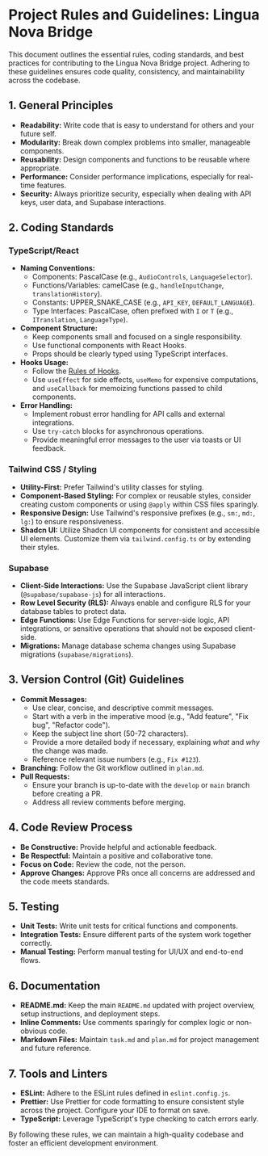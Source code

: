 # Project Rules and Guidelines: Lingua Nova Bridge

This document outlines the essential rules, coding standards, and best practices for contributing to the Lingua Nova Bridge project. Adhering to these guidelines ensures code quality, consistency, and maintainability across the codebase.

## 1. General Principles

-   **Readability:** Write code that is easy to understand for others and your future self.
-   **Modularity:** Break down complex problems into smaller, manageable components.
-   **Reusability:** Design components and functions to be reusable where appropriate.
-   **Performance:** Consider performance implications, especially for real-time features.
-   **Security:** Always prioritize security, especially when dealing with API keys, user data, and Supabase interactions.

## 2. Coding Standards

### TypeScript/React

-   **Naming Conventions:**
    -   Components: PascalCase (e.g., `AudioControls`, `LanguageSelector`).
    -   Functions/Variables: camelCase (e.g., `handleInputChange`, `translationHistory`).
    -   Constants: UPPER_SNAKE_CASE (e.g., `API_KEY`, `DEFAULT_LANGUAGE`).
    -   Type Interfaces: PascalCase, often prefixed with `I` or `T` (e.g., `ITranslation`, `LanguageType`).
-   **Component Structure:**
    -   Keep components small and focused on a single responsibility.
    -   Use functional components with React Hooks.
    -   Props should be clearly typed using TypeScript interfaces.
-   **Hooks Usage:**
    -   Follow the [Rules of Hooks](https://react.dev/warnings/rules-of-hooks).
    -   Use `useEffect` for side effects, `useMemo` for expensive computations, and `useCallback` for memoizing functions passed to child components.
-   **Error Handling:**
    -   Implement robust error handling for API calls and external integrations.
    -   Use `try-catch` blocks for asynchronous operations.
    -   Provide meaningful error messages to the user via toasts or UI feedback.

### Tailwind CSS / Styling

-   **Utility-First:** Prefer Tailwind's utility classes for styling.
-   **Component-Based Styling:** For complex or reusable styles, consider creating custom components or using `@apply` within CSS files sparingly.
-   **Responsive Design:** Use Tailwind's responsive prefixes (e.g., `sm:`, `md:`, `lg:`) to ensure responsiveness.
-   **Shadcn UI:** Utilize Shadcn UI components for consistent and accessible UI elements. Customize them via `tailwind.config.ts` or by extending their styles.

### Supabase

-   **Client-Side Interactions:** Use the Supabase JavaScript client library (`@supabase/supabase-js`) for all interactions.
-   **Row Level Security (RLS):** Always enable and configure RLS for your database tables to protect data.
-   **Edge Functions:** Use Edge Functions for server-side logic, API integrations, or sensitive operations that should not be exposed client-side.
-   **Migrations:** Manage database schema changes using Supabase migrations (`supabase/migrations`).

## 3. Version Control (Git) Guidelines

-   **Commit Messages:**
    -   Use clear, concise, and descriptive commit messages.
    -   Start with a verb in the imperative mood (e.g., "Add feature", "Fix bug", "Refactor code").
    -   Keep the subject line short (50-72 characters).
    -   Provide a more detailed body if necessary, explaining *what* and *why* the change was made.
    -   Reference relevant issue numbers (e.g., `Fix #123`).
-   **Branching:** Follow the Git workflow outlined in `plan.md`.
-   **Pull Requests:**
    -   Ensure your branch is up-to-date with the `develop` or `main` branch before creating a PR.
    -   Address all review comments before merging.

## 4. Code Review Process

-   **Be Constructive:** Provide helpful and actionable feedback.
-   **Be Respectful:** Maintain a positive and collaborative tone.
-   **Focus on Code:** Review the code, not the person.
-   **Approve Changes:** Approve PRs once all concerns are addressed and the code meets standards.

## 5. Testing

-   **Unit Tests:** Write unit tests for critical functions and components.
-   **Integration Tests:** Ensure different parts of the system work together correctly.
-   **Manual Testing:** Perform manual testing for UI/UX and end-to-end flows.

## 6. Documentation

-   **README.md:** Keep the main `README.md` updated with project overview, setup instructions, and deployment steps.
-   **Inline Comments:** Use comments sparingly for complex logic or non-obvious code.
-   **Markdown Files:** Maintain `task.md` and `plan.md` for project management and future reference.

## 7. Tools and Linters

-   **ESLint:** Adhere to the ESLint rules defined in `eslint.config.js`.
-   **Prettier:** Use Prettier for code formatting to ensure consistent style across the project. Configure your IDE to format on save.
-   **TypeScript:** Leverage TypeScript's type checking to catch errors early.

By following these rules, we can maintain a high-quality codebase and foster an efficient development environment.